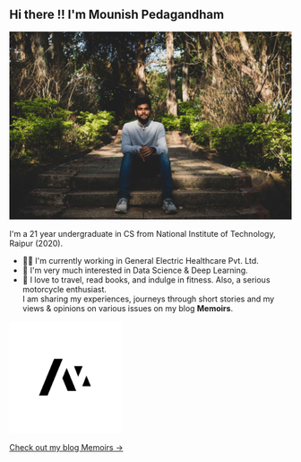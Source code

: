 ## Hi there !! I'm Mounish Pedagandham  

<!--
**imounish/imounish** is a ✨ _special_ ✨ repository because its `README.md` (this file) appears on your GitHub profile.

Here are some ideas to get you started:

- 🔭 I’m currently working on ...
- 🌱 I’m currently learning ...
- 👯 I’m looking to collaborate on ...
- 🤔 I’m looking for help with ...
- 💬 Ask me about ...
- 📫 How to reach me: ...
- 😄 Pronouns: ...
- ⚡ Fun fact: ...
-->

![Picture of an author](https://github.com/imounish/imounish/blob/master/author.jpg "Author")


I'm a 21 year undergraduate in CS from National Institute of Technology, Raipur (2020).  
- 👨‍💻 I'm currently working in General Electric Healthcare Pvt. Ltd.
- 🔭 I'm very much interested in Data Science & Deep Learning.  
- 🌱 I love to travel, read books, and indulge in fitness. Also, a serious motorcycle enthusiast.  
I am sharing my experiences, journeys through short stories and my views & opinions on various issues on my blog **Memoirs**.

<img src="https://github.com/imounish/imounish/blob/master/memoirs_logo.jpg" width="200" href="https://imounish.github.io" alt="Memoirs Logo">  

<a target="_blank" href="https://imounish.github.io" class="btn btn-dark">Check out my blog Memoirs &rarr;</a>

